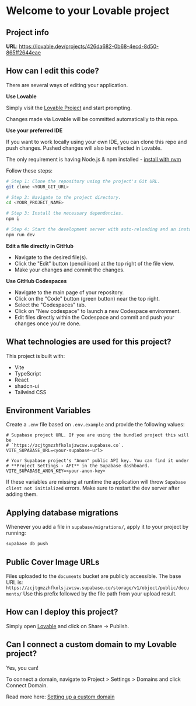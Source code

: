 # Welcome to your Lovable project

## Project info

**URL**: https://lovable.dev/projects/426da682-0b68-4ecd-8d50-865ff2644eae

## How can I edit this code?

There are several ways of editing your application.

**Use Lovable**

Simply visit the [Lovable Project](https://lovable.dev/projects/426da682-0b68-4ecd-8d50-865ff2644eae) and start prompting.

Changes made via Lovable will be committed automatically to this repo.

**Use your preferred IDE**

If you want to work locally using your own IDE, you can clone this repo and push changes. Pushed changes will also be reflected in Lovable.

The only requirement is having Node.js & npm installed - [install with nvm](https://github.com/nvm-sh/nvm#installing-and-updating)

Follow these steps:

```sh
# Step 1: Clone the repository using the project's Git URL.
git clone <YOUR_GIT_URL>

# Step 2: Navigate to the project directory.
cd <YOUR_PROJECT_NAME>

# Step 3: Install the necessary dependencies.
npm i

# Step 4: Start the development server with auto-reloading and an instant preview.
npm run dev
```

**Edit a file directly in GitHub**

- Navigate to the desired file(s).
- Click the "Edit" button (pencil icon) at the top right of the file view.
- Make your changes and commit the changes.

**Use GitHub Codespaces**

- Navigate to the main page of your repository.
- Click on the "Code" button (green button) near the top right.
- Select the "Codespaces" tab.
- Click on "New codespace" to launch a new Codespace environment.
- Edit files directly within the Codespace and commit and push your changes once you're done.

## What technologies are used for this project?

This project is built with:

- Vite
- TypeScript
- React
- shadcn-ui
- Tailwind CSS

## Environment Variables

Create a `.env` file based on `.env.example` and provide the following values:

```
# Supabase project URL. If you are using the bundled project this will be
# `https://zcjtgmzzhfkolsjzwcsw.supabase.co`.
VITE_SUPABASE_URL=<your-supabase-url>

# Your Supabase project's "Anon" public API key. You can find it under
# **Project Settings › API** in the Supabase dashboard.
VITE_SUPABASE_ANON_KEY=<your-anon-key>
```

If these variables are missing at runtime the application will throw
`Supabase client not initialized` errors. Make sure to restart the dev server
after adding them.

## Applying database migrations

Whenever you add a file in `supabase/migrations/`, apply it to your project
by running:

```sh
supabase db push
```

## Public Cover Image URLs

Files uploaded to the `documents` bucket are publicly accessible. The base URL is:
`https://zcjtgmzzhfkolsjzwcsw.supabase.co/storage/v1/object/public/documents/`
Use this prefix followed by the file path from your upload result.

## How can I deploy this project?

Simply open [Lovable](https://lovable.dev/projects/426da682-0b68-4ecd-8d50-865ff2644eae) and click on Share -> Publish.

## Can I connect a custom domain to my Lovable project?

Yes, you can!

To connect a domain, navigate to Project > Settings > Domains and click Connect Domain.

Read more here: [Setting up a custom domain](https://docs.lovable.dev/tips-tricks/custom-domain#step-by-step-guide)
